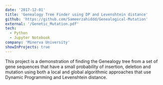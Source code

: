 ```yaml
---
date: '2017-12-01'
title: 'Genealogy Tree Finder using DP and Levenshtein distance'
github: 'https://github.com/Sameerzahiddd/Genealogical-Mutation'
external: '/Genetic_Mutation.pdf'
tech:
  - Python
  - Jupyter Notebook
company: 'Minerva University'
showInProjects: true
---
```


This project is a demonstration of finding the Genealogy tree from a set of gene sequences that have a small probability of insertion, deletion and mutation using both a local and global algorithmic approaches that use Dynamic Programming and Levenshtein distance.
